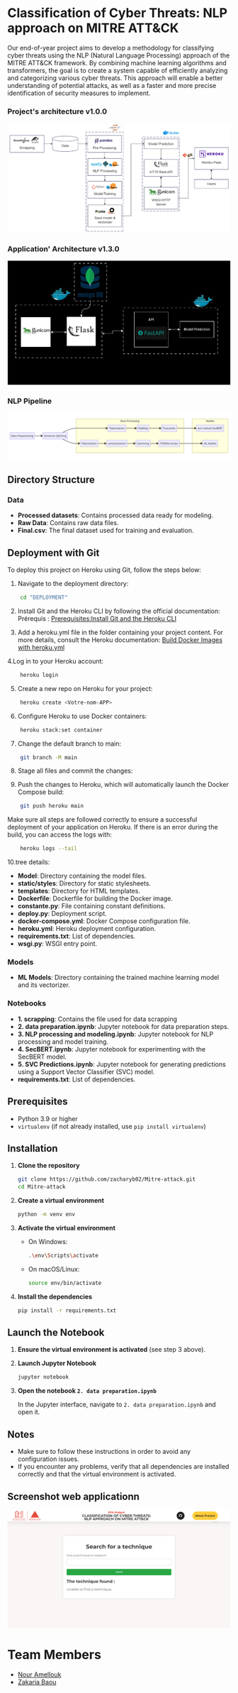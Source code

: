 # Classification of Cyber ​​Threats: NLP approach on MITRE ATT&CK

Our end-of-year project aims to develop a methodology for classifying cyber threats using the NLP (Natural Language Processing) approach of the MITRE ATT&CK framework. By combining machine learning algorithms and transformers, the goal is to create a system capable of efficiently analyzing and categorizing various cyber threats. This approach will enable a better understanding of potential attacks, as well as a faster and more precise identification of security measures to implement.

### Project's architecture v1.0.0
![Alt text](img/1.png)

### Application' Architecture  v1.3.0
![Alt text](img/archi.jpg)

### NLP Pipeline
![Alt text](img/2.PNG)

## Directory Structure

### Data
- **Processed datasets**: Contains processed data ready for modeling.
- **Raw Data**: Contains raw data files.
- **Final.csv**: The final dataset used for training and evaluation.

## Deployment with Git

To deploy this project on Heroku using Git, follow the steps below:

1. Navigate to the deployment directory:
```sh
    cd "DEPLOYMENT"
```

2. Install Git and the Heroku CLI by following the official documentation:
Prérequis : [Prerequisites:Install Git and the Heroku CLI](https://devcenter.heroku.com/categories/command-line)

3. Add a heroku.yml file in the folder containing your project content. For more details, consult the Heroku documentation:
[Build Docker Images with heroku.yml](https://devcenter.heroku.com/articles/build-docker-images-heroku-yml)

4.Log in to your Heroku account:

```sh
    heroku login
```

5. Create a new repo on Heroku for your project:
```sh
    heroku create <Votre-nom-APP>
```

6. Configure Heroku to use Docker containers:
```sh
    heroku stack:set container

```

7. Change the default branch to main:
```sh
    git branch -M main
```

8. Stage all files and commit the changes:

9. Push the changes to Heroku, which will automatically launch the Docker Compose build:
```sh
    git push heroku main
```


Make sure all steps are followed correctly to ensure a successful deployment of your application on Heroku. If there is an error during the build, you can access the logs with:
```sh
    heroku logs --tail
```

10.tree details:


- **Model**: Directory containing the model files.
- **static/styles**: Directory for static stylesheets.
- **templates**: Directory for HTML templates.
- **Dockerfile**: Dockerfile for building the Docker image.
- **constante.py**: File containing constant definitions.
- **deploy.py**: Deployment script.
- **docker-compose.yml**: Docker Compose configuration file.
- **heroku.yml**: Heroku deployment configuration.
- **requirements.txt**: List of dependencies.
- **wsgi.py**: WSGI entry point.

### Models
- **ML Models**: Directory containing the trained machine learning model and its vectorizer.

### Notebooks
- **1. scrapping**: Contains the file used for data scrapping
- **2. data preparation.ipynb**: Jupyter notebook for data preparation steps.
- **3. NLP processing and modeling.ipynb**: Jupyter notebook for NLP processing and model training.
- **4. SecBERT.ipynb**: Jupyter notebook for experimenting with the SecBERT model.
- **5. SVC Predictions.ipynb**: Jupyter notebook for generating predictions using a Support Vector Classifier (SVC) model.
- **requirements.txt**: List of dependencies.

## Prerequisites

- Python 3.9 or higher
- `virtualenv` (if not already installed, use `pip install virtualenv`)

## Installation

1. **Clone the repository**

    ```bash
    git clone https://github.com/zacharyb02/Mitre-attack.git
    cd Mitre-attack
    ```

2. **Create a virtual environment**

    ```bash
    python -m venv env
    ```

3. **Activate the virtual environment**

    - On Windows:

        ```bash
        .\env\Scripts\activate
        ```

    - On macOS/Linux:

        ```bash
        source env/bin/activate
        ```

4. **Install the dependencies**

    ```bash
    pip install -r requirements.txt
    ```

## Launch the Notebook

1. **Ensure the virtual environment is activated** (see step 3 above).

2. **Launch Jupyter Notebook**

    ```bash
    jupyter notebook
    ```

3. **Open the notebook `2. data preparation.ipynb`**

    In the Jupyter interface, navigate to `2. data preparation.ipynb` and open it.

## Notes

- Make sure to follow these instructions in order to avoid any configuration issues.
- If you encounter any problems, verify that all dependencies are installed correctly and that the virtual environment is activated.

## Screenshot web applicationn
![Alt text](img/3.PNG)

# Team Members
- [Nour Amellouk](https://github.com/Amellouk-Nour)
- [Zakaria Baou](https://github.com/zacharyb02)
